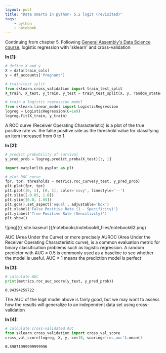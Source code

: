 ```yaml
---
layout: post
title: "Data smarts in python- 5.2 logit (revisited)"
tags:
    - python
    - notebook
---
```


Continuing from chapter 5. Following [General Assembly's Data Science course](https://generalassemb.ly/education/data-science/washington-dc/), logistic regression with 'sklearn' and cross-validation

**In [1]:**

```python
# define X and y
X = data[train_cols]
y = df_accounts['Pregnant']

# train/test split
from sklearn.cross_validation import train_test_split
X_train, X_test, y_train, y_test = train_test_split(X, y, random_state=1)

# train a logistic regression model
from sklearn.linear_model import LogisticRegression
logreg = LogisticRegression(C=1e9)
logreg.fit(X_train, y_train)
```

A ROC curve (Receiver Operating Characteristic) is a plot of the true positive rate vs. the false positive rate as the threshold value for classifying an item increased from 0 to 1.

**In [2]:**

```python
# predict probability of survival
y_pred_prob = logreg.predict_proba(X_test)[:, 1]

import matplotlib.pyplot as plt

# plot ROC curve
fpr, tpr, thresholds = metrics.roc_curve(y_test, y_pred_prob)
plt.plot(fpr, tpr)
plt.plot([0, 1], [0, 1], color='navy', linestyle='--')
plt.xlim([-0.05, 1.0])
plt.ylim([0.0, 1.05])
plt.gca().set_aspect('equal', adjustable='box')
plt.xlabel('False Positive Rate (1 - Specificity)')
plt.ylabel('True Positive Rate (Sensitivity)')
plt.show()
```


![png]({{ site.baseurl }}/notebooks/notebook6_files/notebook62.png)


AUC (Area Under the Curve) or more precisely AUROC (Area Under the Receiver Operating Characteristic curve), is a common evaluation metric for binary classification problems such as logistic regression. A random predictor with AUC = 0.5 is commonly used as a baseline to see whether the model is useful. AUC = 1 means the prediction model is perfect

**In [3]:**

```python
# calculate AUC
print(metrics.roc_auc_score(y_test, y_pred_prob))
```

    0.94394259722
    

The AUC of the logit model above is fairly good, but we may want to assess how the results will generalize to an independent data set using cross-validation

**In [4]:**

```python
# calculate cross-validated AUC
from sklearn.cross_validation import cross_val_score
cross_val_score(logreg, X, y, cv=10, scoring='roc_auc').mean()
```




    0.89871999999999996



